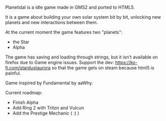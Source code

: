Planetidal is a idle game made in GMS2 and ported to HTML5.

It is a game about building your own solar system bit by bit, unlocking new planets and new interactions between them.

At the current moment the game features two "planets":
- the Star
- Alpha

The game has saving and loading through strings, but it isn't available on firefox due to Game engine issues.
Support the dev: https://ko-fi.com/stardustaurora so that the game gets on steam because html5 is painful.

Game inspired by Fundamental by aaWhy.

Current roadmap:
- Finish Alpha
- Add Ring 2 with Triton and Vulcun
- Add the Prestige Mechanic ( :) )
